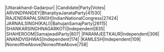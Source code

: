  
|Uttarakhand-Gadarpur|
|Candidate|Party|Votes|
|ARVINDPANDEY|BharatiyaJanataParty|41530|
|RAJENDRAPALSINGH|IndianNationalCongress|27424|
|JARNAILSINGH(KALI)|BahujanSamajParty|26115|
|SHANKARSINGHNAGARKOTI|Independent|835|
|SHAHEROOM|SamajwadiParty|807|
|PARAMJEETKAUR|Independent|308|
|ANANDVISHWAS|Independent|174|
|KAMLESH|Independent|109|
|NoneoftheAbove|NoneoftheAbove|758|
